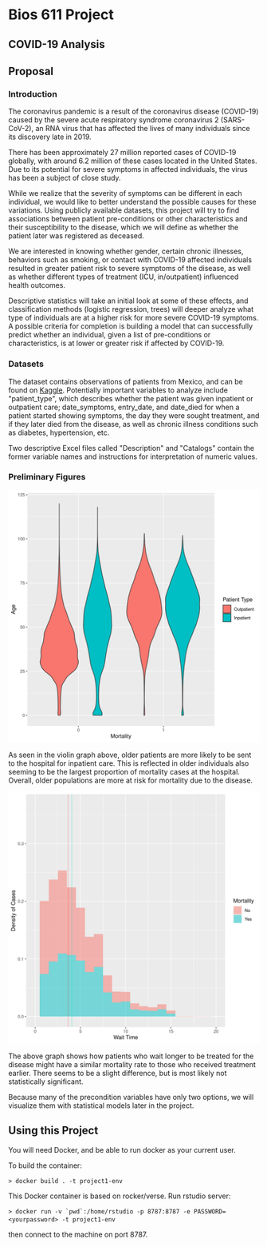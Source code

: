 Bios 611 Project
================
COVID-19 Analysis
------------------
Proposal
--------
### Introduction

The coronavirus pandemic is a result of the coronavirus disease (COVID-19) caused by the severe acute respiratory syndrome coronavirus 2 (SARS-CoV-2), an RNA virus that has affected the lives of many individuals since its discovery late in 2019. 

There has been approximately 27 million reported cases of COVID-19 globally, with around 6.2 million of these cases located in the United States. Due to its potential for severe symptoms in affected individuals, the virus has been a subject of close study.

While we realize that the severity of symptoms can be different in each individual, we would like to better understand the possible causes for these variations. Using publicly available datasets, this project will try to find associations between patient pre-conditions or other characteristics and their susceptibility to the disease, which we will define as whether the patient later was registered as deceased. 

We are interested in knowing whether gender, certain chronic illnesses, behaviors such as smoking, or contact with COVID-19 affected individuals resulted in greater patient risk to severe symptoms of the disease, as well as whether different types of treatment (ICU, in/outpatient) influenced health outcomes. 

Descriptive statistics will take an initial look at some of these effects, and classification methods (logistic regression, trees) will deeper analyze what type of individuals are at a higher risk for more severe COVID-19 symptoms. A possible criteria for completion is building a model that can successfully predict whether an individual, given a list of pre-conditions or characteristics, is at lower or greater risk if affected by COVID-19.

### Datasets

The dataset contains observations of patients from Mexico, and can be found on [Kaggle](https://www.kaggle.com/tanmoyx/covid19-patient-precondition-dataset#). Potentially important variables to analyze include "patient_type", which describes whether the patient was given inpatient or outpatient care; date_symptoms, entry_date, and date_died for when a patient started showing symptoms, the day they were sought treatment, and if they later died from the disease, as well as chronic illness conditions such as diabetes, hypertension, etc. 

Two descriptive Excel files called "Description" and "Catalogs" contain the former variable names and instructions for interpretation of numeric values. 

### Preliminary Figures
<img src="figures/Patient_Type_Age.png" width="600">

As seen in the violin graph above, older patients are more likely to be sent to the hospital for inpatient care. This is reflected in older individuals also seeming to be the largest proportion of mortality cases at the hospital. Overall, older populations are more at risk for mortality due to the disease. 

<img src="figures/Wait_Time.png" width="600">

The above graph shows how patients who wait longer to be treated for the disease might have a similar mortality rate to those who received treatment earlier. There seems to be a slight difference, but is most likely not statistically significant. 

Because many of the precondition variables have only two options, we will visualize them with statistical models later in the project. 

Using this Project
-----------------

You will need Docker, and be able to run docker as your current user.

To build the container: 

    > docker build . -t project1-env
    
This Docker container is based on rocker/verse. Run rstudio server:
    
    > docker run -v `pwd`:/home/rstudio -p 8787:8787 -e PASSWORD=<yourpassword> -t project1-env
      
then connect to the machine on port 8787.

